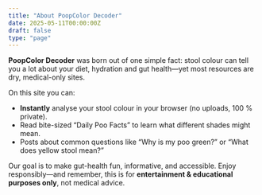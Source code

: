 ```yaml
---
title: "About PoopColor Decoder"
date: 2025-05-11T00:00:00Z
draft: false
type: "page"
---
```


**PoopColor Decoder** was born out of one simple fact: stool colour can tell you a lot about your diet, hydration and gut health—yet most resources are dry, medical-only sites.

On this site you can:

- **Instantly** analyse your stool colour in your browser (no uploads, 100 % private).  
- Read bite-sized “Daily Poo Facts” to learn what different shades might mean.  
- Posts about common questions like “Why is my poo green?” or “What does yellow stool mean?”

Our goal is to make gut-health fun, informative, and accessible. Enjoy responsibly—and remember, this is for **entertainment & educational purposes only**, not medical advice.